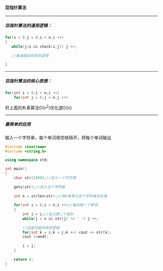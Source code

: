 #### 双指针算法

-----

##### 双指针算法的通用逻辑：

```c++
for(i = 0,j = 0;i < n;i ++)
{
   while(j<i && check(i,j)) j ++;
   
   //每道题目的具体逻辑
   
}
```

------

##### 双指针算法的核心思想：

```c++
for(int i = 0;i < n;i ++)
    for(int j = 0;j < n;j ++)
```

将上面的朴素算法O(n<sup>2</sup>)优化道O(n)

-------

##### 最简单的应用

输入一个字符串，每个单词用空格隔开，把每个单词输出

```c++
#include <iostream>
#include <string.h>

using namespace std;

int main()
{
    char str[1000];//定义一个字符串
    
    gets(str);//读入这个字符串
    
    int n = strlen(str);//用n来表示这个字符串的长度
    
    for(int i = 0;i < n;i ++)//输出每一个单词
    {
        int j = i;//定义第二个指针
        while(j < n && str[j] != ' ') j ++;
        
        //这道问题的具体逻辑
        for(int k = i;k < j;k ++) cout << str[k];
        cout <<endl;
        
        i = j;
    }
    
    return 0;
}
```
